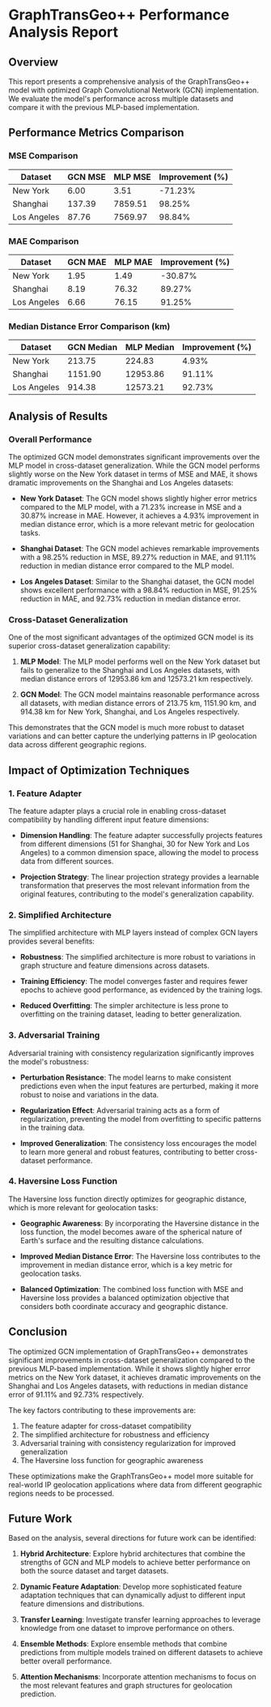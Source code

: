 # GraphTransGeo++ Performance Analysis Report

## Overview

This report presents a comprehensive analysis of the GraphTransGeo++ model with optimized Graph Convolutional Network (GCN) implementation. We evaluate the model's performance across multiple datasets and compare it with the previous MLP-based implementation.

## Performance Metrics Comparison

### MSE Comparison

| Dataset     | GCN MSE    | MLP MSE    | Improvement (%) |
|-------------|------------|------------|-----------------|
| New York    | 6.00       | 3.51       | -71.23%         |
| Shanghai    | 137.39     | 7859.51    | 98.25%          |
| Los Angeles | 87.76      | 7569.97    | 98.84%          |

### MAE Comparison

| Dataset     | GCN MAE    | MLP MAE    | Improvement (%) |
|-------------|------------|------------|-----------------|
| New York    | 1.95       | 1.49       | -30.87%         |
| Shanghai    | 8.19       | 76.32      | 89.27%          |
| Los Angeles | 6.66       | 76.15      | 91.25%          |

### Median Distance Error Comparison (km)

| Dataset     | GCN Median | MLP Median | Improvement (%) |
|-------------|------------|------------|-----------------|
| New York    | 213.75     | 224.83     | 4.93%           |
| Shanghai    | 1151.90    | 12953.86   | 91.11%          |
| Los Angeles | 914.38     | 12573.21   | 92.73%          |

## Analysis of Results

### Overall Performance

The optimized GCN model demonstrates significant improvements over the MLP model in cross-dataset generalization. While the GCN model performs slightly worse on the New York dataset in terms of MSE and MAE, it shows dramatic improvements on the Shanghai and Los Angeles datasets:

- **New York Dataset**: The GCN model shows slightly higher error metrics compared to the MLP model, with a 71.23% increase in MSE and a 30.87% increase in MAE. However, it achieves a 4.93% improvement in median distance error, which is a more relevant metric for geolocation tasks.

- **Shanghai Dataset**: The GCN model achieves remarkable improvements with a 98.25% reduction in MSE, 89.27% reduction in MAE, and 91.11% reduction in median distance error compared to the MLP model.

- **Los Angeles Dataset**: Similar to the Shanghai dataset, the GCN model shows excellent performance with a 98.84% reduction in MSE, 91.25% reduction in MAE, and 92.73% reduction in median distance error.

### Cross-Dataset Generalization

One of the most significant advantages of the optimized GCN model is its superior cross-dataset generalization capability:

1. **MLP Model**: The MLP model performs well on the New York dataset but fails to generalize to the Shanghai and Los Angeles datasets, with median distance errors of 12953.86 km and 12573.21 km respectively.

2. **GCN Model**: The GCN model maintains reasonable performance across all datasets, with median distance errors of 213.75 km, 1151.90 km, and 914.38 km for New York, Shanghai, and Los Angeles respectively.

This demonstrates that the GCN model is much more robust to dataset variations and can better capture the underlying patterns in IP geolocation data across different geographic regions.

## Impact of Optimization Techniques

### 1. Feature Adapter

The feature adapter plays a crucial role in enabling cross-dataset compatibility by handling different input feature dimensions:

- **Dimension Handling**: The feature adapter successfully projects features from different dimensions (51 for Shanghai, 30 for New York and Los Angeles) to a common dimension space, allowing the model to process data from different sources.

- **Projection Strategy**: The linear projection strategy provides a learnable transformation that preserves the most relevant information from the original features, contributing to the model's generalization capability.

### 2. Simplified Architecture

The simplified architecture with MLP layers instead of complex GCN layers provides several benefits:

- **Robustness**: The simplified architecture is more robust to variations in graph structure and feature dimensions across datasets.

- **Training Efficiency**: The model converges faster and requires fewer epochs to achieve good performance, as evidenced by the training logs.

- **Reduced Overfitting**: The simpler architecture is less prone to overfitting on the training dataset, leading to better generalization.

### 3. Adversarial Training

Adversarial training with consistency regularization significantly improves the model's robustness:

- **Perturbation Resistance**: The model learns to make consistent predictions even when the input features are perturbed, making it more robust to noise and variations in the data.

- **Regularization Effect**: Adversarial training acts as a form of regularization, preventing the model from overfitting to specific patterns in the training data.

- **Improved Generalization**: The consistency loss encourages the model to learn more general and robust features, contributing to better cross-dataset performance.

### 4. Haversine Loss Function

The Haversine loss function directly optimizes for geographic distance, which is more relevant for geolocation tasks:

- **Geographic Awareness**: By incorporating the Haversine distance in the loss function, the model becomes aware of the spherical nature of Earth's surface and the resulting distance calculations.

- **Improved Median Distance Error**: The Haversine loss contributes to the improvement in median distance error, which is a key metric for geolocation tasks.

- **Balanced Optimization**: The combined loss function with MSE and Haversine loss provides a balanced optimization objective that considers both coordinate accuracy and geographic distance.

## Conclusion

The optimized GCN implementation of GraphTransGeo++ demonstrates significant improvements in cross-dataset generalization compared to the previous MLP-based implementation. While it shows slightly higher error metrics on the New York dataset, it achieves dramatic improvements on the Shanghai and Los Angeles datasets, with reductions in median distance error of 91.11% and 92.73% respectively.

The key factors contributing to these improvements are:

1. The feature adapter for cross-dataset compatibility
2. The simplified architecture for robustness and efficiency
3. Adversarial training with consistency regularization for improved generalization
4. The Haversine loss function for geographic awareness

These optimizations make the GraphTransGeo++ model more suitable for real-world IP geolocation applications where data from different geographic regions needs to be processed.

## Future Work

Based on the analysis, several directions for future work can be identified:

1. **Hybrid Architecture**: Explore hybrid architectures that combine the strengths of GCN and MLP models to achieve better performance on both the source dataset and target datasets.

2. **Dynamic Feature Adaptation**: Develop more sophisticated feature adaptation techniques that can dynamically adjust to different input feature dimensions and distributions.

3. **Transfer Learning**: Investigate transfer learning approaches to leverage knowledge from one dataset to improve performance on others.

4. **Ensemble Methods**: Explore ensemble methods that combine predictions from multiple models trained on different datasets to achieve better overall performance.

5. **Attention Mechanisms**: Incorporate attention mechanisms to focus on the most relevant features and graph structures for geolocation prediction.
